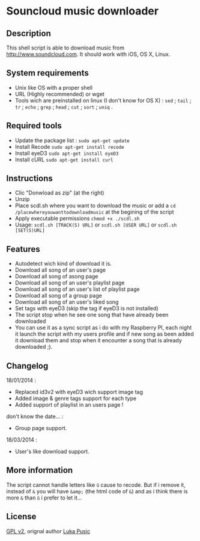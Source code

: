 Souncloud music downloader
==============

Description
--------------
This shell script is able to download music from http://www.soundcloud.com.
It should work with iOS, OS X, Linux.

System requirements
--------------
* Unix like OS with a proper shell
* URL (Highly recommended) or wget
* Tools wich are preinstalled on linux (I don't know  for OS X) : `sed` ; `tail` ; `tr` ; `echo` ; `grep` ; `head` ; `cut` ; `sort` ; `uniq` .


Required tools
--------------
* Update the package list : `sudo apt-get update`
* Install Recode `sudo apt-get install recode`
* Install eyeD3 `sudo apt-get install eyeD3`
* Install cURL `sudo apt-get install curl`

Instructions
--------------
* Clic "Donwload as zip" (at the right)
* Unzip
* Place scdl.sh where you want to download the music or add a `cd /placewhereyouwanttodownloadmusic` at the begining of the script
* Apply executable permissions `chmod +x ./scdl.sh`
* Usage: `scdl.sh [TRACK(S) URL]` or `scdl.sh [USER URL]` or `scdl.sh [SET(S)URL]` 

Features
--------------
* Autodetect wich kind of download it is.
* Download all song of an user's page
* Download all song of asong page
* Download all song of an user's playlist page
* Download all song of an user's list of playlist page
* Download all song of a group page
* Download all song of an user's liked song
* Set tags with eyeD3 (skip the tag if eyeD3 is not installed)
* The script stop when he see one song that have already been downloaded
* You can use it as a sync script as i do with my Raspberry PI, each night it launch the script with my users profile and if new song as been added it download them and stop when it encounter a song that is already downloaded ;).

Changelog
--------------
18/01/2014 :
* Replaced id3v2 with eyeD3 wich support image tag
* Added image & genre tags support for each type 
* Added support of playlist in an users page !

don't know the date... :
* Group page support.

18/03/2014 :
* User's like download support.

More information
--------------
The script cannot handle letters like `û` cause to recode. But if i remove it, instead of `&` you will have `&amp;` (the html code of `&`) and as i think there is more `&` than `û` i prefer to let it...

License
--------------
[GPL v2](https://www.gnu.org/licenses/gpl-2.0.txt), orignal author [Luka Pusic](http://pusic.si)
